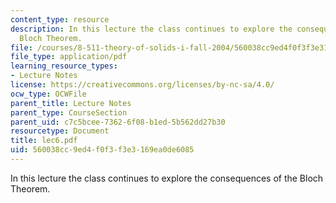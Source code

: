 ```yaml
---
content_type: resource
description: In this lecture the class continues to explore the consequences of the
  Bloch Theorem.
file: /courses/8-511-theory-of-solids-i-fall-2004/560038cc9ed4f0f3f3e3169ea0de6085_lec6.pdf
file_type: application/pdf
learning_resource_types:
- Lecture Notes
license: https://creativecommons.org/licenses/by-nc-sa/4.0/
ocw_type: OCWFile
parent_title: Lecture Notes
parent_type: CourseSection
parent_uid: c7c5bcee-7362-6f08-b1ed-5b562dd27b30
resourcetype: Document
title: lec6.pdf
uid: 560038cc-9ed4-f0f3-f3e3-169ea0de6085
---
```

In this lecture the class continues to explore the consequences of the Bloch Theorem.
